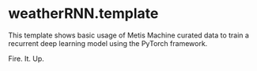 # weatherRNN.template
This template shows basic usage of Metis Machine curated data to train a recurrent deep learning model using the PyTorch framework. 

Fire. It. Up.
